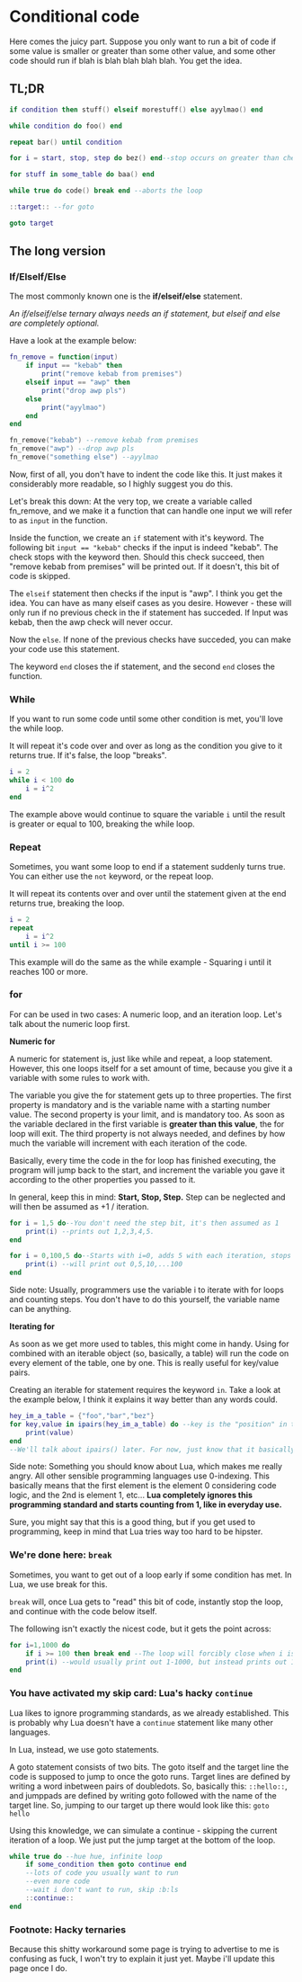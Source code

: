 # Conditional code
Here comes the juicy part. Suppose you only want to run a bit of code if some value is smaller or greater than some other value, and some other code should run if blah is blah blah blah blah. You get the idea.

## TL;DR
```lua
if condition then stuff() elseif morestuff() else ayylmao() end

while condition do foo() end

repeat bar() until condition

for i = start, stop, step do bez() end--stop occurs on greater than check

for stuff in some_table do baa() end

while true do code() break end --aborts the loop

::target:: --for goto

goto target
```

## The long version

### If/ElseIf/Else
The most commonly known one is the **if/elseif/else** statement.

*An if/elseif/else ternary always needs an if statement, but elseif and else are completely optional.*

Have a look at the example below:

```lua
fn_remove = function(input)
    if input == "kebab" then
        print("remove kebab from premises")
    elseif input == "awp" then
        print("drop awp pls")
    else
        print("ayylmao")
    end
end

fn_remove("kebab") --remove kebab from premises
fn_remove("awp") --drop awp pls
fn_remove("something else") --ayylmao
```

Now, first of all, you don't have to indent the code like this. It just makes it considerably more readable, so I highly suggest you do this.

Let's break this down:
At the very top, we create a variable called fn_remove, and we make it a function that can handle one input we will refer to as `input` in the function.

Inside the function, we create an `if` statement with it's keyword. The following bit `input == "kebab"` checks if the input is indeed "kebab".  The check stops with the keyword then. Should this check succeed, then "remove kebab from premises" will be printed out. If it doesn't, this bit of code is skipped.

The `elseif` statement then checks if the input is "awp". I think you get the idea. You can have as many elseif cases as you desire. However - these will only run if no previous check in the if statement has succeded. If Input was kebab, then the awp check will never occur.

Now the `else`. If none of the previous checks have succeded, you can make your code use this statement.

The keyword `end` closes the if statement, and the second `end` closes the function.

### While
If you want to run some code until some other condition is met, you'll love the while loop.

It will repeat it's code over and over as long as the condition you give to it returns true. If it's false, the loop "breaks".

```lua
i = 2
while i < 100 do
    i = i^2
end
```

The example above would continue to square the variable `i` until the result is greater or equal to 100, breaking the while loop.

### Repeat
Sometimes, you want some loop to end if a statement suddenly turns true. You can either use the `not` keyword, or the repeat loop.

It will repeat its contents over and over until the statement given at the end returns true, breaking the loop.

```lua
i = 2
repeat
    i = i^2
until i >= 100
``` 
This example will do the same as the while example - Squaring i until it reaches 100 or more.

### for
For can be used in two cases: A numeric loop, and an iteration loop. Let's talk about the numeric loop first.

__Numeric for__

A numeric for statement is, just like while and repeat, a loop statement. However, this one loops itself for a set amount of time, because you give it a variable with some rules to work with.

The variable you give the for statement gets up to three properties. The first property is mandatory and is the variable name with a starting number value. The second property is your limit, and is mandatory too. As soon as the variable declared in the first variable is **greater than this value**, the for loop will exit. The third property is not always needed, and defines by how much the variable will increment with each iteration of the code.

Basically, every time the code in the for loop has finished executing, the program will jump back to the start, and increment the variable you gave it according to the other properties you passed to it.

In general, keep this in mind: **Start, Stop, Step.** Step can be neglected and will then be assumed as +1 / iteration.
```lua
for i = 1,5 do--You don't need the step bit, it's then assumed as 1
    print(i) --prints out 1,2,3,4,5.
end 

for i = 0,100,5 do--Starts with i=0, adds 5 with each iteration, stops at >100.
    print(i) --will print out 0,5,10,...100
end
```
Side note: Usually, programmers use the variable i to iterate with for loops and counting steps. You don't have to do this yourself, the variable name can be anything.

__Iterating for__

As soon as we get more used to tables, this might come in handy. Using for combined with an iterable object (so, basically, a table) will run the code on every element of the table, one by one. This is really useful for key/value pairs.

Creating an iterable for statement requires the keyword `in`. Take a look at the example below, I think it explains it way better than any words could.

```lua
hey_im_a_table = {"foo","bar","bez"}
for key,value in ipairs(hey_im_a_table) do --key is the "position" in the table. Programmers call this the index.
    print(value)
end
--We'll talk about ipairs() later. For now, just know that it basically adds an index to the table.
```

Side note: Something you should know about Lua, which makes me really angry. All other sensible programming languages use 0-indexing. This basically means that the first element is the element 0 considering code logic, and the 2nd is element 1, etc... **Lua completely ignores this programming standard and starts counting from 1, like in everyday use.**

Sure, you might say that this is a good thing, but if you get used to programming, keep in mind that Lua tries way too hard to be hipster.

### We're done here: `break`

Sometimes, you want to get out of a loop early if some condition has met. In Lua, we use break for this.

`break` will, once Lua gets to "read" this bit of code, instantly stop the loop, and continue with the code below itself.

The following isn't exactly the nicest code, but it gets the point across:
```lua
for i=1,1000 do
    if i >= 100 then break end --The loop will forcibly close when i is greater or equal to 100.
    print(i) --would usually print out 1-1000, but instead prints out 1-99.
end
```

### You have activated my skip card: Lua's hacky `continue`

Lua likes to ignore programming standards, as we already established. This is probably why Lua doesn't have a `continue` statement like many other languages. 

In Lua, instead, we use goto statements.

A goto statement consists of two bits. The goto itself and the target line the code is supposed to jump to once the goto runs.
Target lines are defined by writing a word inbetween pairs of doubledots. So, basically this: ``::hello::``, and jumppads are defined by writing goto followed with the name of the target line. So, jumping to our target up there would look like this: `goto hello`

Using this knowledge, we can simulate a continue - skipping the current iteration of a loop.
We just put the jump target at the bottom of the loop.

```lua
while true do --hue hue, infinite loop
    if some_condition then goto continue end
    --lots of code you usually want to run
    --even more code
    --wait i don't want to run, skip :b:ls
    ::continue::
end
```

### Footnote: Hacky ternaries

Because this shitty workaround some page is trying to advertise to me is confusing as fuck, I won't try to explain it just yet. Maybe i'll update this page once I do.
